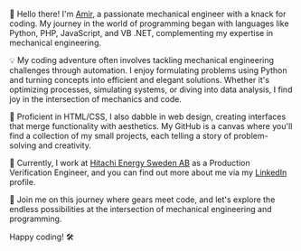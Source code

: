 👋 Hello there! 
I'm <a href="https://github.com/amirmsn">Amir</a>, a passionate mechanical engineer with a knack for coding. My journey in the world of programming began with languages like Python, PHP, JavaScript, and VB .NET, complementing my expertise in mechanical engineering.

💡 My coding adventure often involves tackling mechanical engineering challenges through automation. I enjoy formulating problems using Python and turning concepts into efficient and elegant solutions. Whether it's optimizing processes, simulating systems, or diving into data analysis, I find joy in the intersection of mechanics and code.

🔧 Proficient in HTML/CSS, I also dabble in web design, creating interfaces that merge functionality with aesthetics. My GitHub is a canvas where you'll find a collection of my small projects, each telling a story of problem-solving and creativity.

🏢 Currently, I work at <a href="https://www.hitachienergy.com/se/sv">Hitachi Energy Sweden AB</a> as a Production Verification Engineer, and you can find out more about me via my <a href="linkedin.com/in/amir-mousavian">LinkedIn</a> profile.

🚀 Join me on this journey where gears meet code, and let's explore the endless possibilities at the intersection of mechanical engineering and programming.

Happy coding! 🛠️
